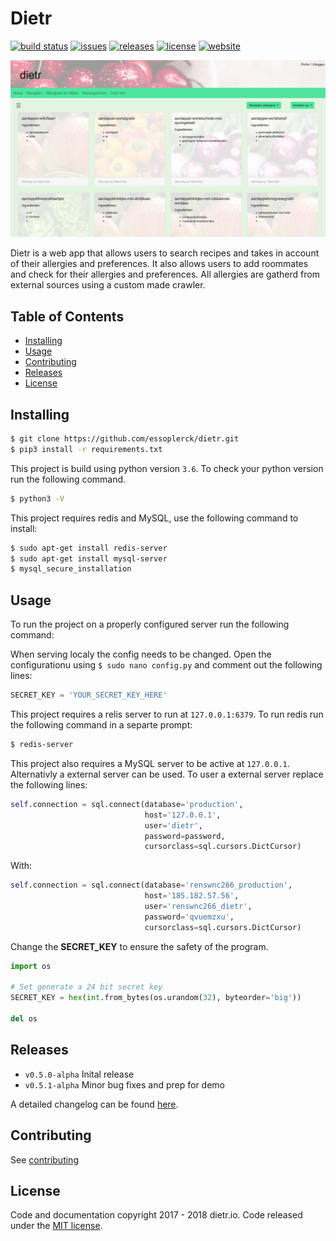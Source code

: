 # Dietr

[![build status][image-build]][build]
[![issues][image-issues]][issues]
[![releases][image-releases]][releases]
[![license][image-license]](LICENSE)
[![website][image-website]](https://dietr.io)

![header image](header.png)

Dietr is a web app that allows users to search recipes and takes in account of their allergies and preferences. It also allows users to add roommates and check for their allergies and preferences. All allergies are gatherd from external sources using a custom made crawler.

## Table of Contents

- [Installing](#installing)
- [Usage](#usage)
- [Contributing](#contributing)
- [Releases](#releases)
- [License](#license)

## Installing

```bash
$ git clone https://github.com/essoplerck/dietr.git
$ pip3 install -r requirements.txt
```

This project is build using python version `3.6`. To check your python version run the following command.

```bash
$ python3 -V
```

This project requires redis and MySQL, use the following command to install:

```bash
$ sudo apt-get install redis-server
$ sudo apt-get install mysql-server
$ mysql_secure_installation
```

## Usage

To run the project on a properly configured server run the following command:

When serving localy the config needs to be changed. Open the configurationu using `$ sudo nano config.py` and comment out the following lines:

```python
SECRET_KEY = 'YOUR_SECRET_KEY_HERE'
```

This project requires a relis server to run at `127.0.0.1:6379`. To run redis
run the following command in a separte prompt:

```bash
$ redis-server
```

This project also requires a MySQL server to be active at `127.0.0.1`. Alternativly a external server can be used. To user a external server replace the following lines:

```python
self.connection = sql.connect(database='production',
                              host='127.0.0.1',
                              user='dietr',
                              password=password,
                              cursorclass=sql.cursors.DictCursor)
```

With:

```python
self.connection = sql.connect(database='renswnc266_production',
                              host='185.182.57.56',
                              user='renswnc266_dietr',
                              password='qvuemzxu',
                              cursorclass=sql.cursors.DictCursor)
```

Change the **SECRET_KEY** to ensure the safety of the program.

```python
import os

# Set generate a 24 bit secret key
SECRET_KEY = hex(int.from_bytes(os.urandom(32), byteorder='big'))

del os
```

## Releases

- `v0.5.0-alpha` Inital release
- `v0.5.1-alpha` Minor bug fixes and prep for demo

A detailed changelog can be found [here](CHANGELOG.md).

## Contributing

See [contributing](CONTRIBUTING.md)

## License

Code and documentation copyright 2017 - 2018 dietr.io. Code released under the [MIT license](LICENSE).

[build]:    https://travis-ci.org/essoplerck/dietr
[issues]:   https://github.com/essoplerck/dietr/issues
[releases]: https://github.com/essoplerck/dietr/releases
[website]:  https://dietr.io

[image-build]:    https://app.buddy.works/essoplerck/dietr/pipelines/pipeline/70917/badge.svg?token=05660093fdfdbd745b5c89dfa8e4a152a6ea4d7e539e4f0c3ea7e98b53cb8e0d
[image-issues]:   https://img.shields.io/github/issues/essoplerck/dietr.svg?style=flat-square
[image-license]:  https://img.shields.io/github/license/essoplerck/dietr.svg?style=flat-square
[image-releases]: https://img.shields.io/github/tag/essoplerck/dietr.svg?label=latest%20stable%20release&style=flat-square
[image-website]:  https://img.shields.io/badge/website-online-orange.svg?style=flat-square
